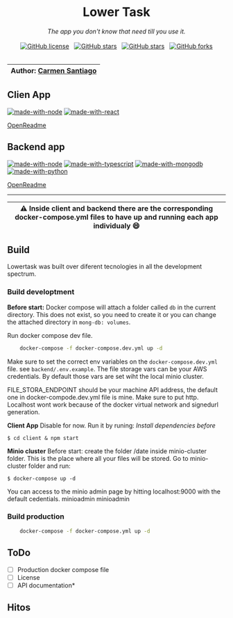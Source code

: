 <div align="center">
    <h1>Lower Task</h1>
    <i>The app you don't know that need till you use it. </i>
    <br/>
    <br/>
    <a href="https://github.com/grem-dev/lower-task/blob/master/LICENSE"><img alt="GitHub license" src="https://img.shields.io/github/license/grem-dev/lower-task?style=for-the-badge"></a>&nbsp;&nbsp;
    <a href="https://github.com/grem-dev/lower-task/stargazers"><img alt="GitHub stars" src="https://img.shields.io/github/stars/grem-dev/lower-task?style=for-the-badge"></a>&nbsp;&nbsp;
    <a href="https://github.com/grem-dev/lower-task"><img alt="GitHub stars" src="https://img.shields.io/github/repo-size/grem-dev/lower-task?style=for-the-badge"></a>&nbsp;&nbsp;
    <a href="https://github.com/grem-dev/lower-task/network"><img alt="GitHub forks" src="https://img.shields.io/github/forks/grem-dev/lower-task?style=for-the-badge"></a>
    <br/>
</div>

<br>

| Author: [Carmen Santiago](https://grem-dev.github.io/grem.github.io/) |
| --- |




## Clien App
[![made-with-node](https://img.shields.io/badge/NodeJs-v12.17.0-492.svg)](https://nodejs.org/en/) [![made-with-react](https://img.shields.io/badge/React-v17.0.1-41aafb.svg)](https://reactjs.org/) 

[OpenReadme](./client/README.md)

## Backend app
[![made-with-node](https://img.shields.io/badge/NodeJs-v12.17.0-492.svg)](https://nodejs.org/en/) [![made-with-typescript](https://img.shields.io/badge/TypeScript-v4.0.5-49f.svg)](https://www.typescriptlang.org/) [![made-with-mongodb](https://img.shields.io/badge/Made%20with-MongoDb-492.svg)](https://www.mongodb.com/en) [![made-with-python](https://img.shields.io/badge/Made%20with-Python-FFD343.svg)](https://www.python.org/)

[OpenReadme](./backend/readme.md)



---
| :warning: Inside client and backend there are the corresponding docker-compose.yml files to have up and running each app individualy :smile: |
| ---|

## Build
Lowertask was built over diferent tecnologies in all the development spectrum. 

### Build developtment

**Before start:** Docker compose will attach a folder called `db` in the current directory. This does not exist, so you need to create it or you can change the attached directory in `mong-db: volumes`.

Run docker compose dev file.

```Bash
    docker-compose -f docker-compose.dev.yml up -d
```

Make sure to set the correct env variables on the `docker-compose.dev.yml` file. see `backend/.env.example`.
The file storage vars can be your AWS credentials. By default those vars are set wiht the local minio cluster.

FILE_STORA_ENDPOINT should be your machine API address, the default one in docker-compode.dev.yml file is mine. Make sure to put http. Localhost wont work because of the docker virtual network and signedurl generation.


**Client App**
Disable for now. Run it by runing: 
_Install dependencies before_
```
$ cd client & npm start
```

**Minio cluster**
Before start: create the folder /date inside minio-cluster folder. This is the place where all your files will be stored.
Go to minio-cluster folder and run:
```
$ docker-compose up -d
```
You can access to the minio admin page by hitting localhost:9000 with the default cedentials. minioadmin minioadmin

### Build production

```sh
    docker-compose -f docker-compose.yml up -d 
```


## ToDo
- [ ] Production docker compose file
- [ ] License 
- [ ] API documentation*

## Hitos
